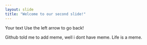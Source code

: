 ```yaml
---
layout: slide
title: "Welcome to our second slide!"
---
```

Your text
Use the left arrow to go back!

Github told me to add meme, well
i dont have meme. Life is a meme.
